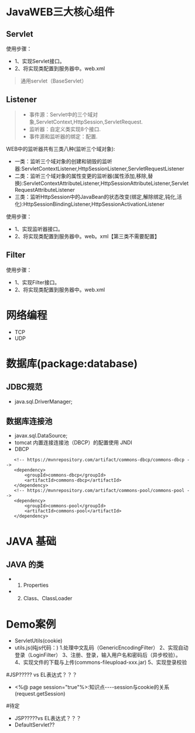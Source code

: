 # JavaWEB三大核心组件
## Servlet
使用步骤：
- 1、实现Servlet接口。
- 2、将实现类配置到服务器中。web.xml
> 通用servlet（BaseServlet）

## Listener
>- 事件源：Servlet中的三个域对象,ServletContext,HttpSession,ServletRequest.
>- 监听器：自定义类实现8个接口.
>- 事件源和监听器的绑定：配置.

WEB中的监听器共有三类八种(监听三个域对象):
- 一类：监听三个域对象的创建和销毁的监听器:ServletContextListener,HttpSessionListener,ServletRequestListener
- 二类：监听三个域对象的属性变更的监听器(属性添加,移除,替换):ServletContextAttributeListener,HttpSessionAttributeListener,ServletRequestAttributeListener
- 三类：监听HttpSession中的JavaBean的状态改变(绑定,解除绑定,钝化,活化):HttpSessionBindingListener,HttpSessionActivationListener

使用步骤：
- 1、实现监听器接口。
- 2、将实现类配置到服务器中。web。xml【第三类不需要配置】

## Filter
使用步骤：
- 1、实现Filter接口。
- 2、将实现类配置到服务器中。web.xml

#  网络编程
- TCP
- UDP

#  数据库(package:database)
## JDBC规范
- java.sql.DriverManager;

## 数据库连接池
- javax.sql.DataSource;
- tomcat 内置连接连接池（DBCP）的配置使用 JNDI
- DBCP 
```
   <!-- https://mvnrepository.com/artifact/commons-dbcp/commons-dbcp -->
   <dependency>
       <groupId>commons-dbcp</groupId>
       <artifactId>commons-dbcp</artifactId>
   </dependency>
   <!-- https://mvnrepository.com/artifact/commons-pool/commons-pool -->
   <dependency>
       <groupId>commons-pool</groupId>
       <artifactId>commons-pool</artifactId>
   </dependency>
```

# JAVA 基础
## JAVA 的类
- 1. Properties
- 2. Class、ClassLoader


# Demo案例
- ServletUtils(cookie)
- utils.js(纯js代码：)
1.处理中文乱码（GenericEncodingFilter）
2、实现自动登录（LoginFilter）
3、注册、登录，输入用户名和密码后（异步校验）。
4、实现文件的下载与上传(commons-fileupload-xxx.jar)
5、实现登录校验

#JSP????? vs EL表达式？？？
- <%@ page session="true"%>:知识点----session与cookie的关系(request.getSession)


#待定
- JSP?????vs EL表达式？？？
- DefaultServlet??
